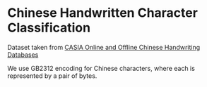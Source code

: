 # Chinese Handwritten Character Classification

Dataset taken from [CASIA Online and Offline Chinese Handwriting Databases](https://nlpr.ia.ac.cn/databases/handwriting/Download.html)

We use GB2312 encoding for Chinese characters, where each is represented by a pair of bytes.